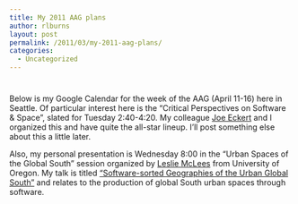 ```yaml
---
title: My 2011 AAG plans
author: rlburns
layout: post
permalink: /2011/03/my-2011-aag-plans/
categories:
  - Uncategorized
---
```

# 

Below is my Google Calendar for the week of the AAG (April 11-16) here in Seattle. Of particular interest here is the “Critical Perspectives on Software & Space”, slated for Tuesday 2:40-4:20. My colleague [Joe Eckert][1] and I organized this and have quite the all-star lineup. I’ll post something else about this a little later. 

 [1]: http://staff.washington.edu/jeckert1/eckert_cv.pdf

Also, my personal presentation is Wednesday 8:00 in the “Urban Spaces of the Global South” session organized by [Leslie McLees][2] from University of Oregon. My talk is titled [“Software-sorted Geographies of the Urban Global South”][3] and relates to the production of global South urban spaces through software.

 [2]: http://www.linkedin.com/pub/leslie-mclees/5/371/200
 [3]: http://meridian.aag.org/callforpapers/program/AbstractDetail.cfm?AbstractID=35841